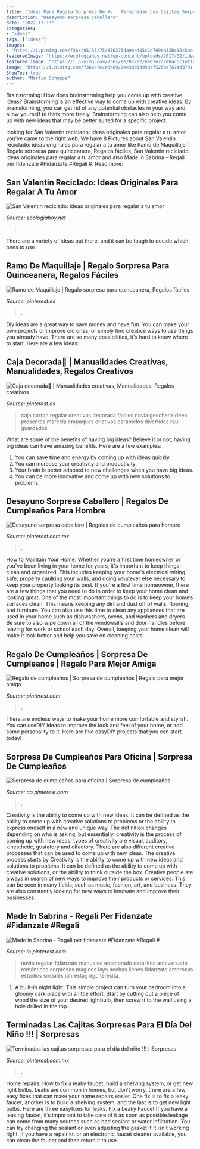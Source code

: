 ```yaml
---
title: "Ideas Para Regalo Sorpresa De Xv : Terminadas Las Cajitas Sorpresas Para El Día Del Niño !!!"
description: "Desayuno sorpresa caballero"
date: "2022-11-13"
categories:
- "ideas"
tags: ["ideas"]
images:
- "https://i.pinimg.com/736x/85/63/75/856375da9ea485c2d769ea32bc16c5aa.jpg?b=t"
featuredImage: "https://ecologiahoy.net/wp-content/uploads/2017/02/ideas-para-regalos-de-san-valentin-con-material-reciclado-manualidades.jpg"
featured_image: "https://i.pinimg.com/736x/ee/07/e2/ee07e2c7e04c5c1ef1aa2e7fb72cacb4.jpg"
image: "https://i.pinimg.com/736x/7e/e3/89/7ee38913950af52b0a7a74d37917bb66.jpg"
ShowToc: true
author: "Martin Schuppe"
---
```



Brainstorming: How does brainstorming help you come up with creative ideas?
Brainstorming is an effective way to come up with creative ideas. By brainstorming, you can get rid of any potential obstacles in your way and allow yourself to think more freely. Brainstorming can also help you come up with new ideas that may be better suited for a specific project.

	

		
looking for San Valentin reciclado: ideas originales para regalar a tu amor you've came to the right web. We have 8 Pictures about San Valentin reciclado: ideas originales para regalar a tu amor like Ramo de Maquillaje | Regalo sorpresa para quinceanera, Regalos fáciles, San Valentin reciclado: ideas originales para regalar a tu amor and also Made in Sabrina - Regali per fidanzate #Fidanzate #Regali #. Read more:
		
    
## San Valentin Reciclado: Ideas Originales Para Regalar A Tu Amor

<img loading=lazy src="https://ecologiahoy.net/wp-content/uploads/2017/02/ideas-para-regalos-de-san-valentin-con-material-reciclado-manualidades.jpg" onerror="this.onerror=null;this.src='https://tse3.mm.bing.net/th?id=OIP.0L0IW-npSabGKk-oI1D4RAHaGK&amp;pid=15.1';" alt="San Valentin reciclado: ideas originales para regalar a tu amor">

_Source: ecologiahoy.net_

>. 

	

There are a variety of ideas out there, and it can be tough to decide which ones to use.

    
## Ramo De Maquillaje | Regalo Sorpresa Para Quinceanera, Regalos Fáciles

<img loading=lazy src="https://i.pinimg.com/736x/91/30/db/9130db0d525c8a300a45774d3b2ddc27.jpg" onerror="this.onerror=null;this.src='https://tse1.mm.bing.net/th?id=OIP.LdPIEiSu5gtltv9pUolKUgHaKw&amp;pid=15.1';" alt="Ramo de Maquillaje | Regalo sorpresa para quinceanera, Regalos fáciles">

_Source: pinterest.es_

>. 

	

Diy ideas are a great way to save money and have fun. You can make your own projects or improve old ones, or simply find creative ways to use things you already have. There are so many possibilities, it's hard to know where to start. Here are a few ideas:

    
## Caja Decorada🎈 | Manualidades Creativas, Manualidades, Regalos Creativos

<img loading=lazy src="https://i.pinimg.com/originals/08/35/ae/0835ae9519484962ce903e3b811f4087.jpg" onerror="this.onerror=null;this.src='https://tse3.mm.bing.net/th?id=OIP.S5b1mWFHH67Pw7rFyKnSewHaJ4&amp;pid=15.1';" alt="Caja decorada🎈 | Manualidades creativas, Manualidades, Regalos creativos">

_Source: pinterest.es_

>caja carton regalar creativos decorada fáciles novia geschenkideen presentes marcela empaques criativos caramelos divertidas raul guardados. 

	

What are some of the benefits of having big ideas?
Believe it or not, having big ideas can have amazing benefits. Here are a few examples: 
1. You can save time and energy by coming up with ideas quickly.
2. You can increase your creativity and productivity. 
3. Your brain is better adapted to new challenges when you have big ideas.
4. You can be more innovative and come up with new solutions to problems.

    
## Desayuno Sorpresa Caballero | Regalos De Cumpleaños Para Hombre

<img loading=lazy src="https://i.pinimg.com/736x/ee/07/e2/ee07e2c7e04c5c1ef1aa2e7fb72cacb4.jpg" onerror="this.onerror=null;this.src='https://tse2.mm.bing.net/th?id=OIP.AG-s6JIaAY-1KcW6cPjYDQHaJ3&amp;pid=15.1';" alt="Desayuno sorpresa caballero | Regalos de cumpleaños para hombre">

_Source: pinterest.com.mx_

>. 

	

How to Maintain Your Home: Whether you're a first time homeowner or you've been living in your home for years, it's important to keep things clean and organized. This includes keeping your home's electrical wiring safe, properly caulking your walls, and doing whatever else necessary to keep your property looking its best.
If you're a first time homeowner, there are a few things that you need to do in order to keep your home clean and looking great. One of the most important things to do is to keep your home’s surfaces clean. This means keeping any dirt and dust off of walls, flooring, and furniture. You can also use this time to clean any appliances that are used in your home such as dishwashers, ovens, and washers and dryers. Be sure to also wipe down all of the windowsills and door handles before leaving for work or school each day. Overall, keeping your home clean will make it look better and help you save on cleaning costs.

    
## Regalo De Cumpleaños | Sorpresa De Cumpleaños | Regalo Para Mejor Amiga

<img loading=lazy src="https://i.pinimg.com/736x/85/63/75/856375da9ea485c2d769ea32bc16c5aa.jpg?b=t" onerror="this.onerror=null;this.src='https://tse3.mm.bing.net/th?id=OIP.BV_qpkTWDOfgZP5TRdNTWgHaJ4&amp;pid=15.1';" alt="Regalo de cumpleaños | Sorpresa de cumpleaños | Regalo para mejor amiga">

_Source: pinterest.com_

>. 

	

There are endless ways to make your home more comfortable and stylish. You can useDIY ideas to improve the look and feel of your home, or add some personality to it. Here are five easyDIY projects that you can start today!

    
## Sorpresa De Cumpleaños Para Oficina | Sorpresa De Cumpleaños

<img loading=lazy src="https://i.pinimg.com/736x/7e/e3/89/7ee38913950af52b0a7a74d37917bb66.jpg" onerror="this.onerror=null;this.src='https://tse3.mm.bing.net/th?id=OIP.hFDNYB3fJmEvVWHrEY7FPwHaMV&amp;pid=15.1';" alt="Sorpresa de cumpleaños para oficina | Sorpresa de cumpleaños">

_Source: co.pinterest.com_

>. 

	

Creativity is the ability to come up with new ideas. It can be defined as the ability to come up with creative solutions to problems or the ability to express oneself in a new and unique way. The definition changes depending on who is asking, but essentially, creativity is the process of coming up with new ideas. types of creativity are visual, auditory, kinesthetic, gustatory and olfactory. There are also different creative processes that can be used to come up with new ideas. The creative process starts by
Creativity is the ability to come up with new ideas and solutions to problems. It can be defined as the ability to come up with creative solutions, or the ability to think outside the box. Creative people are always in search of new ways to improve their products or services. This can be seen in many fields, such as music, fashion, art, and business. They are also constantly looking for new ways to innovate and improve their businesses.

    
## Made In Sabrina - Regali Per Fidanzate #Fidanzate #Regali #

<img loading=lazy src="https://i.pinimg.com/736x/2d/be/2b/2dbe2b19b86c8b2c088e616a4a647236.jpg" onerror="this.onerror=null;this.src='https://tse2.mm.bing.net/th?id=OIP.gTcXYRNYgKEBEOi-9ZcWtAHaNL&amp;pid=15.1';" alt="Made in Sabrina - Regali per fidanzate #Fidanzate #Regali #">

_Source: in.pinterest.com_

>novio regalar fidanzato manuales enamorado detallitos anniversario románticos sorpresas magicos lays hechas liebes fidanzate amorosas estudios sociales jahrestag egc teresita. 

	

1. A built-in night light: This simple project can turn your bedroom into a gloomy dark place with a little effort. Start by cutting out a piece of wood the size of your desired lightbulb, then screw it to the wall using a hole drilled in the top.

    
## Terminadas Las Cajitas Sorpresas Para El Día Del Niño !!! | Sorpresas

<img loading=lazy src="https://i.pinimg.com/736x/a4/a7/78/a4a778df8df13074284a04df0f4df79f.jpg" onerror="this.onerror=null;this.src='https://tse2.mm.bing.net/th?id=OIP.IUj-7Tg3bKiaRRIk2t3fYQC7FN&amp;pid=15.1';" alt="Terminadas las cajitas sorpresas para el día del niño !!! | Sorpresas">

_Source: pinterest.com.mx_

>. 

	

Home repairs: How to fix a leaky faucet, build a shelving system, or get new light bulbs.
Leaks are common in homes, but don’t worry, there are a few easy fixes that can make your home repairs easier. One fix is to fix a leaky faucet, another is to build a shelving system, and the last is to get new light bulbs. Here are three easyfixes for leaks: 
Fix a Leaky Faucet
If you have a leaking faucet, it’s important to take care of it as soon as possible.leakage can come from many sources such as bad sealant or water infiltration. You can try changing the sealant or even adjusting the gasket if it isn’t working right. If you have a repair kit or an electronic faucet cleaner available, you can clean the faucet and then return it to use.

